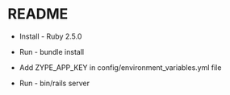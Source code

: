 # README


* Install - Ruby 2.5.0

* Run - bundle install

* Add ZYPE_APP_KEY in config/environment_variables.yml file

* Run - bin/rails server




